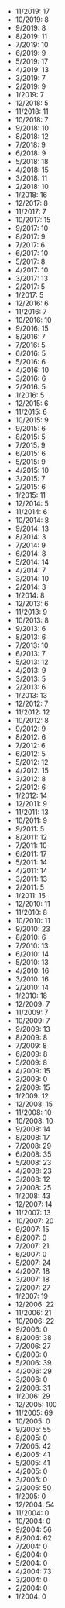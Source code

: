 *  11/2019: 17
*  10/2019: 8
*  9/2019: 8
*  8/2019: 11
*  7/2019: 10
*  6/2019: 9
*  5/2019: 17
*  4/2019: 13
*  3/2019: 7
*  2/2019: 9
*  1/2019: 7
*  12/2018: 5
*  11/2018: 11
*  10/2018: 7
*  9/2018: 10
*  8/2018: 12
*  7/2018: 9
*  6/2018: 9
*  5/2018: 18
*  4/2018: 15
*  3/2018: 11
*  2/2018: 10
*  1/2018: 16
*  12/2017: 8
*  11/2017: 7
*  10/2017: 15
*  9/2017: 10
*  8/2017: 9
*  7/2017: 6
*  6/2017: 10
*  5/2017: 8
*  4/2017: 10
*  3/2017: 13
*  2/2017: 5
*  1/2017: 5
*  12/2016: 6
*  11/2016: 7
*  10/2016: 10
*  9/2016: 15
*  8/2016: 7
*  7/2016: 5
*  6/2016: 5
*  5/2016: 6
*  4/2016: 10
*  3/2016: 6
*  2/2016: 5
*  1/2016: 5
*  12/2015: 6
*  11/2015: 6
*  10/2015: 9
*  9/2015: 6
*  8/2015: 5
*  7/2015: 9
*  6/2015: 6
*  5/2015: 9
*  4/2015: 10
*  3/2015: 7
*  2/2015: 6
*  1/2015: 11
*  12/2014: 5
*  11/2014: 6
*  10/2014: 8
*  9/2014: 13
*  8/2014: 3
*  7/2014: 9
*  6/2014: 8
*  5/2014: 14
*  4/2014: 7
*  3/2014: 10
*  2/2014: 3
*  1/2014: 8
*  12/2013: 6
*  11/2013: 9
*  10/2013: 8
*  9/2013: 6
*  8/2013: 6
*  7/2013: 10
*  6/2013: 7
*  5/2013: 12
*  4/2013: 9
*  3/2013: 5
*  2/2013: 6
*  1/2013: 13
*  12/2012: 7
*  11/2012: 12
*  10/2012: 8
*  9/2012: 9
*  8/2012: 6
*  7/2012: 6
*  6/2012: 5
*  5/2012: 12
*  4/2012: 15
*  3/2012: 8
*  2/2012: 6
*  1/2012: 14
*  12/2011: 9
*  11/2011: 13
*  10/2011: 9
*  9/2011: 5
*  8/2011: 12
*  7/2011: 10
*  6/2011: 17
*  5/2011: 14
*  4/2011: 14
*  3/2011: 13
*  2/2011: 5
*  1/2011: 15
*  12/2010: 11
*  11/2010: 8
*  10/2010: 11
*  9/2010: 23
*  8/2010: 6
*  7/2010: 13
*  6/2010: 14
*  5/2010: 13
*  4/2010: 16
*  3/2010: 16
*  2/2010: 14
*  1/2010: 18
*  12/2009: 7
*  11/2009: 7
*  10/2009: 7
*  9/2009: 13
*  8/2009: 8
*  7/2009: 8
*  6/2009: 8
*  5/2009: 8
*  4/2009: 15
*  3/2009: 0
*  2/2009: 15
*  1/2009: 12
*  12/2008: 15
*  11/2008: 10
*  10/2008: 10
*  9/2008: 14
*  8/2008: 17
*  7/2008: 29
*  6/2008: 35
*  5/2008: 23
*  4/2008: 23
*  3/2008: 12
*  2/2008: 25
*  1/2008: 43
*  12/2007: 14
*  11/2007: 13
*  10/2007: 20
*  9/2007: 15
*  8/2007: 0
*  7/2007: 21
*  6/2007: 0
*  5/2007: 24
*  4/2007: 18
*  3/2007: 18
*  2/2007: 27
*  1/2007: 19
*  12/2006: 22
*  11/2006: 21
*  10/2006: 22
*  9/2006: 0
*  8/2006: 38
*  7/2006: 27
*  6/2006: 0
*  5/2006: 39
*  4/2006: 29
*  3/2006: 0
*  2/2006: 31
*  1/2006: 29
*  12/2005: 100
*  11/2005: 69
*  10/2005: 0
*  9/2005: 55
*  8/2005: 0
*  7/2005: 42
*  6/2005: 41
*  5/2005: 41
*  4/2005: 0
*  3/2005: 0
*  2/2005: 50
*  1/2005: 0
*  12/2004: 54
*  11/2004: 0
*  10/2004: 0
*  9/2004: 56
*  8/2004: 62
*  7/2004: 0
*  6/2004: 0
*  5/2004: 0
*  4/2004: 73
*  3/2004: 0
*  2/2004: 0
*  1/2004: 0